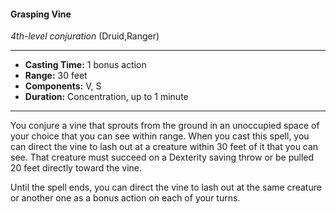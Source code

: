 #### Grasping Vine
*4th-level conjuration* (Druid,Ranger)
___
- **Casting Time:** 1 bonus action
- **Range:** 30 feet
- **Components:** V, S
- **Duration:** Concentration, up to 1 minute
---
You conjure a vine that sprouts from the ground in an unoccupied space of your choice that you can see within range. When you cast this spell, you can direct the vine to lash out at a creature within 30 feet of it that you can see. That creature must succeed on a Dexterity saving throw or be pulled 20 feet directly toward the vine.

Until the spell ends, you can direct the vine to lash out at the same creature or another one as a bonus action on each of your turns.